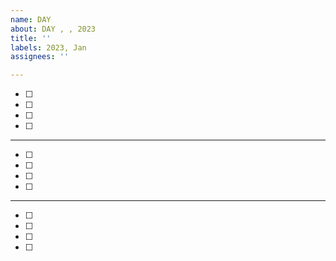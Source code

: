 ```yaml
---
name: DAY
about: DAY , , 2023
title: ''
labels: 2023, Jan
assignees: ''

---
```


- [ ] 
- [ ] 
- [ ] 
- [ ] 

---

- [ ] 
- [ ] 
- [ ] 
- [ ] 

---

- [ ] 
- [ ] 
- [ ] 
- [ ]
